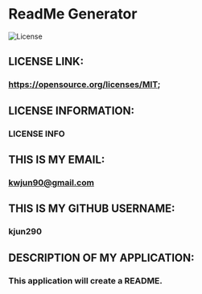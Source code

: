 
  
  # ReadMe Generator

  ![License](https://img.shields.io/badge/license-MIT-blue.svg)
 
  ## LICENSE LINK:
  ### https://opensource.org/licenses/MIT;

  ## LICENSE INFORMATION: 
  ### LICENSE INFO

  ## THIS IS MY EMAIL:
  ### kwjun90@gmail.com

  ## THIS IS MY GITHUB USERNAME:
  ### kjun290

  ## DESCRIPTION OF MY APPLICATION:
  ### This application will create a README.



  
  
  

